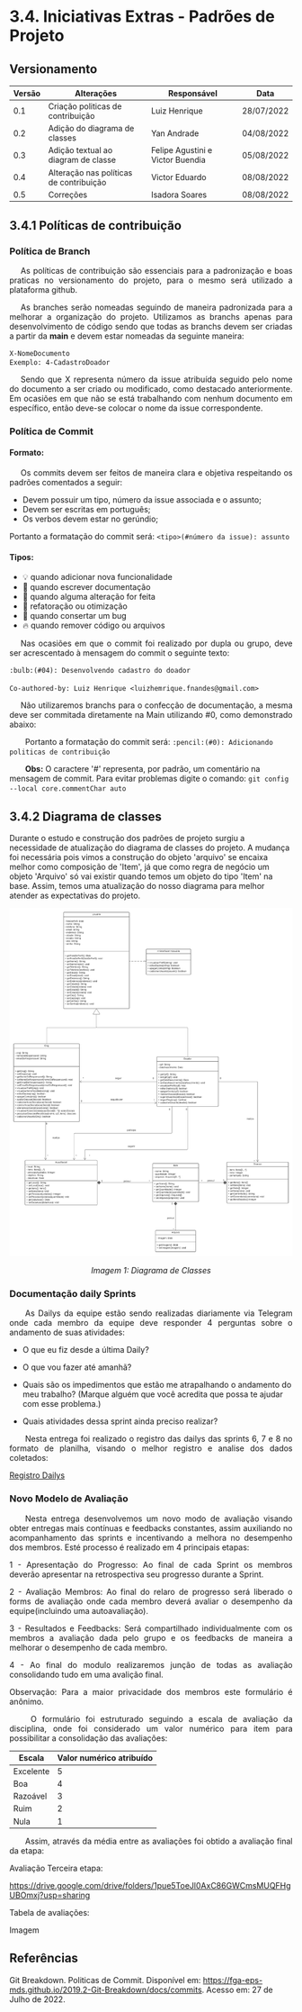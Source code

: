 # 3.4. Iniciativas Extras - Padrões de Projeto

## Versionamento
| Versão | Alterações                                       | Responsável                       |    Data    |
| ------ | ------------------------------------------------ | --------------------------------- | ---------- |
| 0.1    | Criação politicas de contribuição                | Luiz Henrique                     | 28/07/2022 |
| 0.2    | Adição do diagrama de classes                    | Yan Andrade                       | 04/08/2022 |
| 0.3    | Adição textual ao diagram de classe              | Felipe Agustini e Victor Buendia  | 05/08/2022 |
| 0.4    | Alteração nas políticas de contribuição          | Victor Eduardo                    | 08/08/2022 |
| 0.5    | Correções                                        | Isadora Soares                    | 08/08/2022 |
## 3.4.1 Políticas de contribuição

### Política de Branch

<p style="text-align: justify; text-indent: 20px">As políticas de contribuição são essenciais para a padronização e boas praticas no versionamento do projeto, para o mesmo será utilizado a plataforma github.

<p style="text-align: justify; text-indent: 20px">As branches serão nomeadas seguindo de maneira padronizada para a melhorar a organização do projeto. Utilizamos as branchs apenas para desenvolvimento de código sendo que todas as branchs devem ser criadas a partir da <b>main</b> e devem estar nomeadas da seguinte maneira:</p>

``` 
X-NomeDocumento 
Exemplo: 4-CadastroDoador
```

<p style="text-align: justify; text-indent: 20px"> Sendo que X representa número da issue atribuída seguido pelo nome do documento a ser criado ou modificado, como destacado anteriormente. Em ocasiões em que não se está trabalhando com nenhum documento em específico, então deve-se colocar o nome da issue correspondente.</p>

### Política de Commit

#### Formato:

<p style="text-align: justify; text-indent: 20px">Os commits devem ser feitos de maneira clara e objetiva respeitando os padrões comentados a seguir:</p>

- Devem possuir um tipo, número da issue associada e o assunto;
- Devem ser escritas em português;
- Os verbos devem estar no gerúndio;

Portanto a formatação do commit será: ` <tipo>(#número da issue): assunto `

#### Tipos:
- :bulb: quando adicionar nova funcionalidade
- :pencil: quando escrever documentação
- :repeat: quando alguma alteração for feita
- :racehorse: refatoração ou otimização
- :bug: quando consertar um bug
- :fire: quando remover código ou arquivos

<p style="text-align: justify; text-indent: 20px"> Nas ocasiões em que o commit foi realizado por dupla ou grupo, deve ser acrescentado à mensagem do commit o seguinte texto: </p>

```
:bulb:(#04): Desenvolvendo cadastro do doador

Co-authored-by: Luiz Henrique <luizhemrique.fnandes@gmail.com>
```

<p style="text-align: justify; text-indent: 20px">Não utilizaremos branchs para o confecção de documentação, a mesma deve ser commitada diretamente na Main utilizando #0, como demonstrado abaixo:</p>

&emsp;&emsp;Portanto a formatação do commit será: ` :pencil:(#0): Adicionando politicas de contribuição `

&emsp;&emsp;<b>Obs:</b> O caractere '#' representa, por padrão, um comentário na mensagem de commit. Para evitar problemas digite o comando: `git config --local core.commentChar auto`

## 3.4.2 Diagrama de classes

Durante o estudo e construção dos padrões de projeto surgiu a necessidade de atualização do diagrama de classes do projeto. A mudança foi necessária pois vimos a construção do objeto 'arquivo' se encaixa melhor como composição de 'Item', já que como regra de negócio um objeto 'Arquivo' só vai existir quando temos um objeto do tipo 'Item' na base. Assim, temos uma atualização do nosso diagrama para melhor atender as expectativas do projeto.

![Diagrama de Classes](../imgs/DonAct%20-%20Diagrama%20de%20Classes.png)
<p align="center">
    <i>Imagem 1: Diagrama de Classes</i>
</p>

### Documentação daily Sprints

<p align="justify">&emsp;&emsp;As Dailys da equipe estão sendo realizadas diariamente via Telegram onde cada membro da equipe deve responder 4 perguntas sobre o andamento de suas atividades:</p>

- O que eu fiz desde a última Daily?

- O que vou fazer até amanhã?

- Quais são os impedimentos que estão me atrapalhando o andamento do meu trabalho? (Marque alguém que você acredita que possa te ajudar com esse problema.)

- Quais atividades dessa sprint ainda preciso realizar?

<p align="justify">&emsp;&emsp;Nesta entrega foi realizado o registro das dailys das sprints 6, 7 e 8 no formato de planilha, visando o melhor registro e analise dos dados coletados: </p>

[Registro Dailys](https://docs.google.com/spreadsheets/d/14c7agbEHBoryS6Nd4Bq-8rD-v3mqoQNe/edit?usp=sharing&ouid=115308633450486530905&rtpof=true&sd=true)

### Novo Modelo de Avaliação

<p align="justify">&emsp;&emsp;Nesta entrega desenvolvemos um novo modo de avaliação visando obter entregas mais contínuas e feedbacks constantes, assim auxiliando no acompanhamento das sprints e incentivando a melhora no desempenho dos membros. Esté processo é realizado em 4 principais etapas:</p>

<p align="justify">1 - Apresentação do Progresso: Ao final de cada Sprint os membros deverão apresentar na retrospectiva seu progresso durante a Sprint.</p>

<p align="justify">2 - Avaliação Membros: Ao final do relaro de progresso será liberado o forms de avaliação onde cada membro deverá avaliar o desempenho da equipe(incluindo uma autoavaliação).</p>

<p align="justify">3 - Resultados e Feedbacks: Será compartilhado individualmente com os membros a avaliação dada pelo grupo e os feedbacks de maneira a melhorar o desempenho de cada membro.</p>

<p align="justify">4 - Ao final do modulo realizaremos junção de todas as avaliação consolidando tudo em uma avalição final.</p>

<p align="justify">Observação: Para a maior privacidade dos membros este formulário é anônimo.</p>

<p align="justify">&emsp;&emsp; O formulário foi estruturado seguindo a escala de avaliação da disciplina, onde foi considerado um valor numérico para item para possibilitar a consolidação das avaliações:</p>

| Escala | Valor numérico atribuído  | 
| ------ | -------------------------- | 
| Excelente | 5 |
| Boa | 4 |
| Razoável | 3 |
| Ruim | 2 |
| Nula | 1 |

<p align="justify">&emsp;&emsp;Assim, através da média entre as avaliações foi obtido a avaliação final da etapa:</p>

Avaliação Terceira etapa: 

<https://drive.google.com/drive/folders/1pue5ToeJl0AxC86GWCmsMUQFHgUBOmxj?usp=sharing>

<p align="justify">Tabela de avaliações:</p>

<p align="justify">Imagem</p>

## Referências

Git Breakdown. Politicas de Commit. Disponível em: https://fga-eps-mds.github.io/2019.2-Git-Breakdown/docs/commits. Acesso em: 27 de Julho de 2022.
